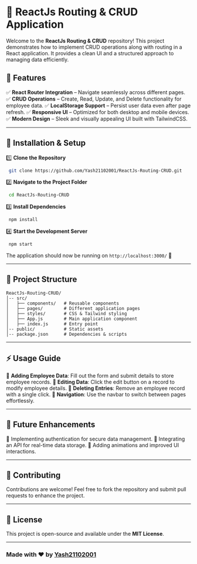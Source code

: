 # 🚀 ReactJs Routing & CRUD Application

Welcome to the **ReactJs Routing & CRUD** repository! This project demonstrates how to implement CRUD operations along with routing in a React application. It provides a clean UI and a structured approach to managing data efficiently.

## 🌟 Features

✅ **React Router Integration** – Navigate seamlessly across different pages.
✅ **CRUD Operations** – Create, Read, Update, and Delete functionality for employee data.
✅ **LocalStorage Support** – Persist user data even after page refresh.
✅ **Responsive UI** – Optimized for both desktop and mobile devices.
✅ **Modern Design** – Sleek and visually appealing UI built with TailwindCSS.

---

## 🔧 Installation & Setup

1️⃣ **Clone the Repository**
```sh
 git clone https://github.com/Yash21102001/ReactJs-Routing-CRUD.git
```

2️⃣ **Navigate to the Project Folder**
```sh
 cd ReactJs-Routing-CRUD
```

3️⃣ **Install Dependencies**
```sh
 npm install
```

4️⃣ **Start the Development Server**
```sh
 npm start
```

The application should now be running on `http://localhost:3000/` 🎉

---

## 📌 Project Structure

```
ReactJs-Routing-CRUD/
│-- src/
│   ├── components/   # Reusable components
│   ├── pages/        # Different application pages
│   ├── styles/       # CSS & Tailwind styling
│   ├── App.js        # Main application component
│   ├── index.js      # Entry point
│-- public/           # Static assets
│-- package.json      # Dependencies & scripts
```

---

## ⚡ Usage Guide

📌 **Adding Employee Data**: Fill out the form and submit details to store employee records.
📌 **Editing Data**: Click the edit button on a record to modify employee details.
📌 **Deleting Entries**: Remove an employee record with a single click.
📌 **Navigation**: Use the navbar to switch between pages effortlessly.

---

## 🚀 Future Enhancements

🔹 Implementing authentication for secure data management.
🔹 Integrating an API for real-time data storage.
🔹 Adding animations and improved UI interactions.

---

## 🤝 Contributing

Contributions are welcome! Feel free to fork the repository and submit pull requests to enhance the project.

---

## 📜 License

This project is open-source and available under the **MIT License**.

---

### Made with ❤️ by [Yash21102001](https://github.com/Yash21102001)

